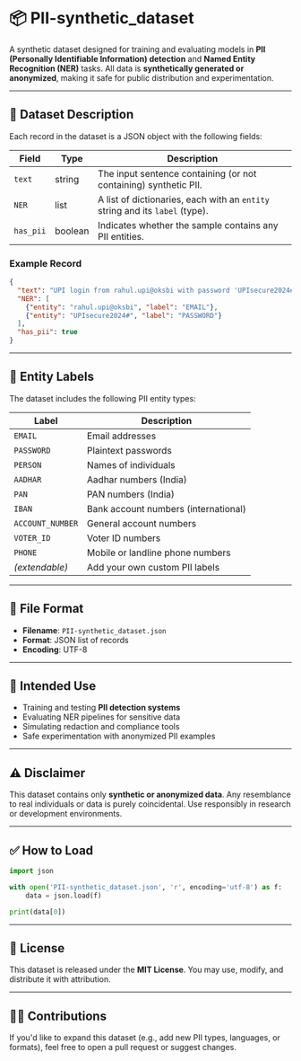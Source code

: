 # 📦 PII-synthetic\_dataset

A synthetic dataset designed for training and evaluating models in **PII (Personally Identifiable Information) detection** and **Named Entity Recognition (NER)** tasks. All data is **synthetically generated or anonymized**, making it safe for public distribution and experimentation.

---

## 📄 Dataset Description

Each record in the dataset is a JSON object with the following fields:

| Field     | Type    | Description                                                                  |
| --------- | ------- | ---------------------------------------------------------------------------- |
| `text`    | string  | The input sentence containing (or not containing) synthetic PII.             |
| `NER`     | list    | A list of dictionaries, each with an `entity` string and its `label` (type). |
| `has_pii` | boolean | Indicates whether the sample contains any PII entities.                      |

### Example Record

```json
{
  "text": "UPI login from rahul.upi@oksbi with password 'UPIsecure2024#'.",
  "NER": [
    {"entity": "rahul.upi@oksbi", "label": "EMAIL"},
    {"entity": "UPIsecure2024#", "label": "PASSWORD"}
  ],
  "has_pii": true
}
```

---

## 🧾 Entity Labels

The dataset includes the following PII entity types:

| Label            | Description                          |
| ---------------- | ------------------------------------ |
| `EMAIL`          | Email addresses                      |
| `PASSWORD`       | Plaintext passwords                  |
| `PERSON`         | Names of individuals                 |
| `AADHAR`         | Aadhar numbers (India)               |
| `PAN`            | PAN numbers (India)                  |
| `IBAN`           | Bank account numbers (international) |
| `ACCOUNT_NUMBER` | General account numbers              |
| `VOTER_ID`       | Voter ID numbers                     |
| `PHONE`          | Mobile or landline phone numbers     |
| *(extendable)*   | Add your own custom PII labels       |

---

## 📂 File Format

* **Filename**: `PII-synthetic_dataset.json`
* **Format**: JSON list of records
* **Encoding**: UTF-8

---

## 🚀 Intended Use

* Training and testing **PII detection systems**
* Evaluating NER pipelines for sensitive data
* Simulating redaction and compliance tools
* Safe experimentation with anonymized PII examples

---

## ⚠️ Disclaimer

This dataset contains only **synthetic or anonymized data**. Any resemblance to real individuals or data is purely coincidental. Use responsibly in research or development environments.

---

## ✅ How to Load

```python
import json

with open('PII-synthetic_dataset.json', 'r', encoding='utf-8') as f:
    data = json.load(f)

print(data[0])
```

---

## 📜 License

This dataset is released under the **MIT License**. You may use, modify, and distribute it with attribution.

---

## 🙋‍♀️ Contributions

If you'd like to expand this dataset (e.g., add new PII types, languages, or formats), feel free to open a pull request or suggest changes.
